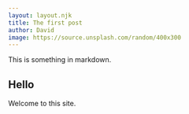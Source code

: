 ```yaml
---
layout: layout.njk
title: The first post
author: David
image: https://source.unsplash.com/random/400x300
---
```


This is something in markdown.

## Hello

Welcome to this site.